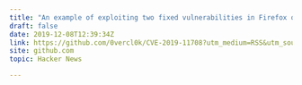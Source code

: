 ```yaml
---
title: "An example of exploiting two fixed vulnerabilities in Firefox on Windows"
draft: false
date: 2019-12-08T12:39:34Z
link: https://github.com/0vercl0k/CVE-2019-11708?utm_medium=RSS&utm_source=hune
site: github.com
topic: Hacker News  

---
```

